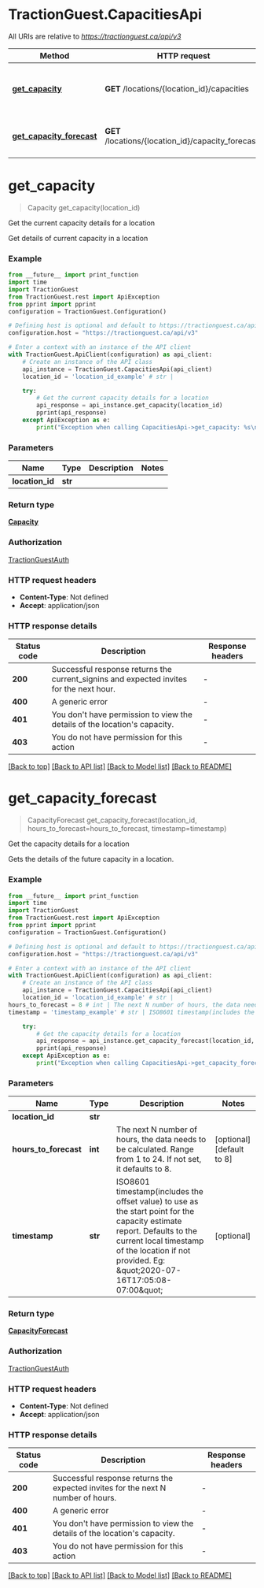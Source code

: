 # TractionGuest.CapacitiesApi

All URIs are relative to *https://tractionguest.ca/api/v3*

Method | HTTP request | Description
------------- | ------------- | -------------
[**get_capacity**](CapacitiesApi.md#get_capacity) | **GET** /locations/{location_id}/capacities | Get the current capacity details for a location
[**get_capacity_forecast**](CapacitiesApi.md#get_capacity_forecast) | **GET** /locations/{location_id}/capacity_forecasts | Get the capacity details for a location


# **get_capacity**
> Capacity get_capacity(location_id)

Get the current capacity details for a location

Get details of current capacity in a location

### Example

```python
from __future__ import print_function
import time
import TractionGuest
from TractionGuest.rest import ApiException
from pprint import pprint
configuration = TractionGuest.Configuration()

# Defining host is optional and default to https://tractionguest.ca/api/v3
configuration.host = "https://tractionguest.ca/api/v3"

# Enter a context with an instance of the API client
with TractionGuest.ApiClient(configuration) as api_client:
    # Create an instance of the API class
    api_instance = TractionGuest.CapacitiesApi(api_client)
    location_id = 'location_id_example' # str | 

    try:
        # Get the current capacity details for a location
        api_response = api_instance.get_capacity(location_id)
        pprint(api_response)
    except ApiException as e:
        print("Exception when calling CapacitiesApi->get_capacity: %s\n" % e)
```

### Parameters

Name | Type | Description  | Notes
------------- | ------------- | ------------- | -------------
 **location_id** | **str**|  | 

### Return type

[**Capacity**](Capacity.md)

### Authorization

[TractionGuestAuth](../README.md#TractionGuestAuth)

### HTTP request headers

 - **Content-Type**: Not defined
 - **Accept**: application/json

### HTTP response details
| Status code | Description | Response headers |
|-------------|-------------|------------------|
**200** | Successful response returns the current_signins and expected invites for the next hour. |  -  |
**400** | A generic error |  -  |
**401** | You don&#39;t have permission to view the details of the location&#39;s capacity. |  -  |
**403** | You do not have permission for this action |  -  |

[[Back to top]](#) [[Back to API list]](../README.md#documentation-for-api-endpoints) [[Back to Model list]](../README.md#documentation-for-models) [[Back to README]](../README.md)

# **get_capacity_forecast**
> CapacityForecast get_capacity_forecast(location_id, hours_to_forecast=hours_to_forecast, timestamp=timestamp)

Get the capacity details for a location

Gets the details of the future capacity in a location.

### Example

```python
from __future__ import print_function
import time
import TractionGuest
from TractionGuest.rest import ApiException
from pprint import pprint
configuration = TractionGuest.Configuration()

# Defining host is optional and default to https://tractionguest.ca/api/v3
configuration.host = "https://tractionguest.ca/api/v3"

# Enter a context with an instance of the API client
with TractionGuest.ApiClient(configuration) as api_client:
    # Create an instance of the API class
    api_instance = TractionGuest.CapacitiesApi(api_client)
    location_id = 'location_id_example' # str | 
hours_to_forecast = 8 # int | The next N number of hours, the data needs to be calculated. Range from 1 to 24. If not set, it defaults to 8. (optional) (default to 8)
timestamp = 'timestamp_example' # str | ISO8601 timestamp(includes the offset value) to use as the start point for the capacity estimate report. Defaults to the current local timestamp of the location if not provided. Eg: \"2020-07-16T17:05:08-07:00\" (optional)

    try:
        # Get the capacity details for a location
        api_response = api_instance.get_capacity_forecast(location_id, hours_to_forecast=hours_to_forecast, timestamp=timestamp)
        pprint(api_response)
    except ApiException as e:
        print("Exception when calling CapacitiesApi->get_capacity_forecast: %s\n" % e)
```

### Parameters

Name | Type | Description  | Notes
------------- | ------------- | ------------- | -------------
 **location_id** | **str**|  | 
 **hours_to_forecast** | **int**| The next N number of hours, the data needs to be calculated. Range from 1 to 24. If not set, it defaults to 8. | [optional] [default to 8]
 **timestamp** | **str**| ISO8601 timestamp(includes the offset value) to use as the start point for the capacity estimate report. Defaults to the current local timestamp of the location if not provided. Eg: \&quot;2020-07-16T17:05:08-07:00\&quot; | [optional] 

### Return type

[**CapacityForecast**](CapacityForecast.md)

### Authorization

[TractionGuestAuth](../README.md#TractionGuestAuth)

### HTTP request headers

 - **Content-Type**: Not defined
 - **Accept**: application/json

### HTTP response details
| Status code | Description | Response headers |
|-------------|-------------|------------------|
**200** | Successful response returns the expected invites for the next N number of hours. |  -  |
**400** | A generic error |  -  |
**401** | You don&#39;t have permission to view the details of the location&#39;s capacity. |  -  |
**403** | You do not have permission for this action |  -  |

[[Back to top]](#) [[Back to API list]](../README.md#documentation-for-api-endpoints) [[Back to Model list]](../README.md#documentation-for-models) [[Back to README]](../README.md)

